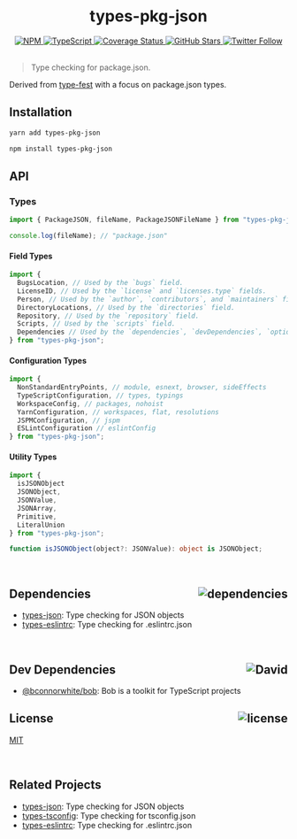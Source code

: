 <div align="center">
  <h1>types-pkg-json</h1>
  <a href="https://npmjs.com/package/types-pkg-json">
    <img alt="NPM" src="https://img.shields.io/npm/v/types-pkg-json.svg">
  </a>
  <a href="https://github.com/bconnorwhite/types-pkg-json">
    <img alt="TypeScript" src="https://img.shields.io/github/languages/top/bconnorwhite/types-pkg-json.svg">
  </a>
  <a href='https://coveralls.io/github/bconnorwhite/types-pkg-json?branch=master'>
    <img alt="Coverage Status" src="https://img.shields.io/coveralls/github/bconnorwhite/types-pkg-json.svg?branch=master">
  </a>
  <a href="https://github.com/bconnorwhite/types-pkg-json">
    <img alt="GitHub Stars" src="https://img.shields.io/github/stars/bconnorwhite/types-pkg-json?label=Stars%20Appreciated%21&style=social">
  </a>
  <a href="https://twitter.com/bconnorwhite">
    <img alt="Twitter Follow" src="https://img.shields.io/twitter/follow/bconnorwhite.svg?label=%40bconnorwhite&style=social">
  </a>
</div>

<br />

> Type checking for package.json.

Derived from [type-fest](https://www.npmjs.com/package/type-fest) with a focus on package.json types.

## Installation

```bash
yarn add types-pkg-json
```

```bash
npm install types-pkg-json
```

## API

### Types

```ts
import { PackageJSON, fileName, PackageJSONFileName } from "types-pkg-json"; // Type for NPM's package.json file

console.log(fileName); // "package.json"
```

#### Field Types

```ts
import {
  BugsLocation, // Used by the `bugs` field.
  LicenseID, // Used by the `license` and `licenses.type` fields.
  Person, // Used by the `author`, `contributors`, and `maintainers` fields.
  DirectoryLocations, // Used by the `directories` field.
  Repository, // Used by the `repository` field.
  Scripts, // Used by the `scripts` field.
  Dependencies // Used by the `dependencies`, `devDependencies`, `optionalDependencies`, and `peerDependencies` fields.
} from "types-pkg-json";
```

#### Configuration Types

```ts
import {
  NonStandardEntryPoints, // module, esnext, browser, sideEffects
  TypeScriptConfiguration, // types, typings
  WorkspaceConfig, // packages, nohoist
  YarnConfiguration, // workspaces, flat, resolutions
  JSPMConfiguration, // jspm
  ESLintConfiguration // eslintConfig
} from "types-pkg-json";
```

#### Utility Types

```ts
import {
  isJSONObject
  JSONObject,
  JSONValue,
  JSONArray,
  Primitive,
  LiteralUnion
} from "types-pkg-json";

function isJSONObject(object?: JSONValue): object is JSONObject;
```

<br />

<h2>Dependencies<img align="right" alt="dependencies" src="https://img.shields.io/david/bconnorwhite/types-pkg-json.svg"></h2>

- [types-json](https://www.npmjs.com/package/types-json): Type checking for JSON objects
- [types-eslintrc](https://www.npmjs.com/package/types-eslintrc): Type checking for .eslintrc.json

<br />

<h2>Dev Dependencies<img align="right" alt="David" src="https://img.shields.io/david/dev/bconnorwhite/types-pkg-json.svg"></h2>

- [@bconnorwhite/bob](https://www.npmjs.com/package/@bconnorwhite/bob): Bob is a toolkit for TypeScript projects

<h2>License <img align="right" alt="license" src="https://img.shields.io/npm/l/types-pkg-json.svg"></h2>

[MIT](https://opensource.org/licenses/MIT)

<br />

## Related Projects

- [types-json](https://www.npmjs.com/package/types-json): Type checking for JSON objects
- [types-tsconfig](https://www.npmjs.com/package/types-tsconfig): Type checking for tsconfig.json
- [types-eslintrc](https://www.npmjs.com/package/types-eslintrc): Type checking for .eslintrc.json
